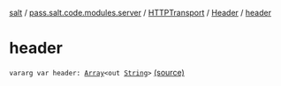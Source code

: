 [salt](../../../index.md) / [pass.salt.code.modules.server](../../index.md) / [HTTPTransport](../index.md) / [Header](index.md) / [header](./header.md)

# header

`vararg var header: `[`Array`](https://kotlinlang.org/api/latest/jvm/stdlib/kotlin/-array/index.html)`<out `[`String`](https://kotlinlang.org/api/latest/jvm/stdlib/kotlin/-string/index.html)`>` [(source)](https://github.com/kurbaniec-tgm/salt/tree/master/code/modules/server/HTTPTransport.kt#L12)